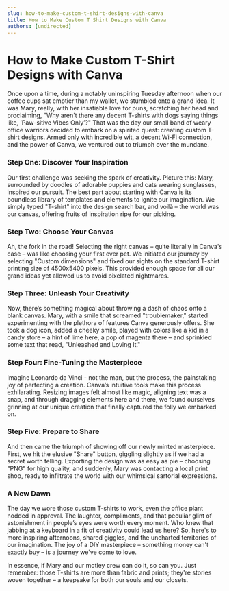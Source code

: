 ```yaml
---
slug: how-to-make-custom-t-shirt-designs-with-canva
title: How to Make Custom T Shirt Designs with Canva
authors: [undirected]
---
```


# How to Make Custom T-Shirt Designs with Canva

Once upon a time, during a notably uninspiring Tuesday afternoon when our coffee cups sat emptier than my wallet, we stumbled onto a grand idea. It was Mary, really, with her insatiable love for puns, scratching her head and proclaiming, "Why aren't there any decent T-shirts with dogs saying things like, ‘Paw-sitive Vibes Only’?" That was the day our small band of weary office warriors decided to embark on a spirited quest: creating custom T-shirt designs. Armed only with incredible wit, a decent Wi-Fi connection, and the power of Canva, we ventured out to triumph over the mundane.

### Step One: Discover Your Inspiration

Our first challenge was seeking the spark of creativity. Picture this: Mary, surrounded by doodles of adorable puppies and cats wearing sunglasses, inspired our pursuit. The best part about starting with Canva is its boundless library of templates and elements to ignite our imagination. We simply typed "T-shirt" into the design search bar, and voilà – the world was our canvas, offering fruits of inspiration ripe for our picking.

### Step Two: Choose Your Canvas

Ah, the fork in the road! Selecting the right canvas – quite literally in Canva's case – was like choosing your first ever pet. We initiated our journey by selecting "Custom dimensions" and fixed our sights on the standard T-shirt printing size of 4500x5400 pixels. This provided enough space for all our grand ideas yet allowed us to avoid pixelated nightmares.

### Step Three: Unleash Your Creativity

Now, there’s something magical about throwing a dash of chaos onto a blank canvas. Mary, with a smile that screamed "troublemaker," started experimenting with the plethora of features Canva generously offers. She took a dog icon, added a cheeky smile, played with colors like a kid in a candy store – a hint of lime here, a pop of magenta there – and sprinkled some text that read, "Unleashed and Loving It."

### Step Four: Fine-Tuning the Masterpiece

Imagine Leonardo da Vinci - not the man, but the process, the painstaking joy of perfecting a creation. Canva’s intuitive tools make this process exhilarating. Resizing images felt almost like magic, aligning text was a snap, and through dragging elements here and there, we found ourselves grinning at our unique creation that finally captured the folly we embarked on.

### Step Five: Prepare to Share

And then came the triumph of showing off our newly minted masterpiece. First, we hit the elusive "Share" button, giggling slightly as if we had a secret worth telling. Exporting the design was as easy as pie – choosing "PNG" for high quality, and suddenly, Mary was contacting a local print shop, ready to infiltrate the world with our whimsical sartorial expressions.

### A New Dawn

The day we wore those custom T-shirts to work, even the office plant nodded in approval. The laughter, compliments, and that peculiar glint of astonishment in people’s eyes were worth every moment. Who knew that jabbing at a keyboard in a fit of creativity could lead us here? So, here's to more inspiring afternoons, shared giggles, and the uncharted territories of our imagination. The joy of a DIY masterpiece – something money can't exactly buy – is a journey we've come to love.

In essence, if Mary and our motley crew can do it, so can you. Just remember: those T-shirts are more than fabric and prints; they're stories woven together – a keepsake for both our souls and our closets.
